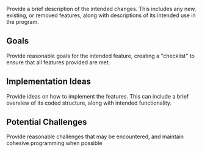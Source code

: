 Provide a brief description of the intended changes. This includes any new, existing, or removed features, along with descriptions of its intended use in the program.

## Goals
Provide reasonable goals for the intended feature, creating a "checklist" to ensure that all features provided are met. 

## Implementation Ideas
Provide ideas on how to implement the features. This can include a brief overview of its coded structure, along with intended functionality. 

## Potential Challenges
Provide reasonable challenges that may be encountered, and maintain cohesive programming when possible 
